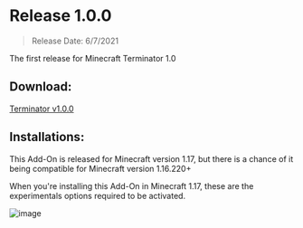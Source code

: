 # Release 1.0.0
> Release Date: 6/7/2021

The first release for Minecraft Terminator 1.0

## Download:
[Terminator v1.0.0](https://bit.ly/mcrobot100)

## Installations:
This Add-On is released for Minecraft version 1.17, but there is a chance of it being compatible for Minecraft version 1.16.220+

When you're installing this Add-On in Minecraft 1.17, these are the experimentals options required to be activated.

![image](https://media.discordapp.net/attachments/583617915203354633/860461710761918484/unknown.png)